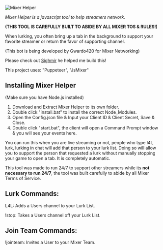 ![Mixer Helper](https://i.imgur.com/UmByru4.png)

*Mixer Helper is a javascript tool to help streamers network.*

**(THIS TOOL IS CAREFULLY BUILT TO ABIDE BY ALL MIXER TOS & RULES!)**

When lurking, you often bring up a tab in the background to support 
your favorite streamer or return the favor of supporting channel. 

(This bot is being developed by Gwardo420 for Mixer Networking)

Please check out [Sighmir](https://github.com/Sighmir) he helped me build this!

This project uses: "Puppeteer", "JsMixer"

## Installing Mixer Helper
(Make sure you have Node.js installed)
1. Download and Extract Mixer Helper to its own folder.
2. Double click "install.bat" to install the correct Node_Modules.
3. Open the Config.json file & Input your Client ID & Client Secret, Save & Close.
4. Double click "start.bat", the client will open a Command Prompt window & you will see your events here.

You can run this when you are live streaming or not, people who type l4l, lurk, lurking in chat will add that person to your lurk list. Doing so will allow you to support the person that requested a lurk without manually stopping your game to open a tab. It is completely automatic.

This tool was made to run 24/7 to support other streamers while its **not necessary to run 24/7**, the tool was built carefully to abide by all Mixer Terms of Service. 

## Lurk Commands:
L4L: Adds a Users channel to your Lurk List.

!stop: Takes a Users channel off your Lurk List.

## Join Team Commands:
!jointeam: Invites a User to your Mixer Team.
